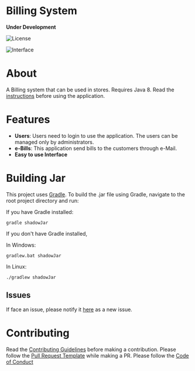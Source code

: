 # Billing System 
**Under Development**

![License](https://img.shields.io/packagist/l/doctrine/orm.svg) 

![Interface](https://i.imgur.com/w2aHVqm.png)

# About
A Billing system that can be used in stores. Requires Java 8. Read the [instructions](https://github.com/BBloggsbott/BillingSystem/wiki/Instructions) before using the application.

# Features

* **Users**: Users need to login to use the application. The users can be managed only by administrators. 
* **e-Bills**: This application send bills to the customers through e-Mail.
* **Easy to use Interface**

# Building Jar

This project uses [Gradle](https://gradle.org/). To build the .jar file using Gradle, navigate to the root project directory and run:

If you have Gradle installed:
```
gradle shadowJar
```
If you don't have Gradle installed,

In Windows:
```
gradlew.bat shadowJar
```
In Linux:
```
./gradlew shadowJar
```

## Issues

If face an issue, please notify it [here](https://github.com/BBloggsbott/BillingSystem/issues) as a new issue.

# Contributing

Read the [Contributing Guidelines](https://github.com/BBloggsbott/BillingSystem/blob/master/CONTRIBUTING.md) before making a contribution. Please follow the [Pull Request Template](https://github.com/BBloggsbott/BillingSystem/blob/master/PULL_REQUEST_TEMPLATE.md) while making a PR. Please follow the [Code of Conduct](https://github.com/BBloggsbott/BillingSystem/blob/master/CODE_OF_CONDUCT.md)
